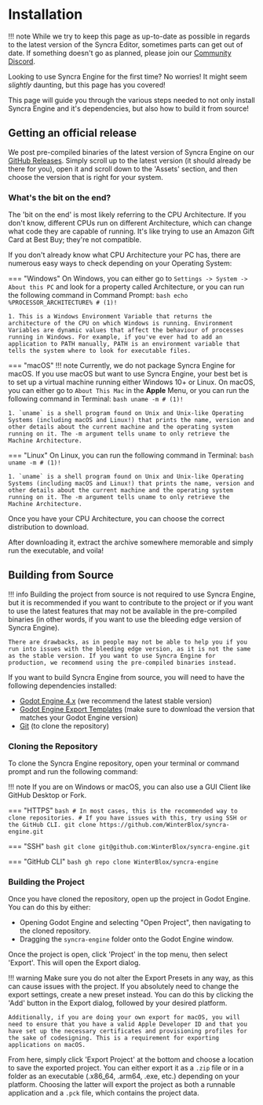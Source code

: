 # Installation

!!! note
    While we try to keep this page as up-to-date as possible in regards to the latest version of the Syncra Editor, sometimes
    parts can get out of date. If something doesn't go as planned, please join our [Community Discord](https://discord.gg/v8zEVwn4QV).

Looking to use Syncra Engine for the first time? No worries! It might seem *slightly* daunting, but this page has you covered!

This page will guide you through the various steps needed to not only install Syncra Engine and it's dependencies,
but also how to build it from source!

## Getting an official release

We post pre-compiled binaries of the latest version of Syncra Engine on our [GitHub Releases](https://github.com/WinterBlox/syncra-engine/releases). Simply scroll
up to the latest version (it should already be there for you), open it and scroll down to the 'Assets' section, and then choose the version that is right for your
system.

### What's the bit on the end?

The 'bit on the end' is most likely referring to the CPU Architecture. If you don't know, different CPUs run on different Architecture, which can change what code they are capable of running. It's like trying to use an Amazon Gift Card at Best Buy; they're not compatible.

If you don't already know what CPU Architecture your PC has, there are numerous easy ways to check depending on your Operating System:

=== "Windows"
    On Windows, you can either go to `Settings -> System -> About this PC` and look for a property called Architecture, or you can run the following command in Command Prompt:
    ```bash
    echo %PROCESSOR_ARCHITECTURE% # (1)!
    ```
    
    1. This is a Windows Environment Variable that returns the architecture of the CPU on which Windows is running. Environment Variables are dynamic values that affect the behaviour of processes running in Windows. For example, if you've ever had to add an application to PATH manually, PATH is an environment variable that tells the system where to look for executable files.

=== "macOS"
    !!! note
        Currently, we do not package Syncra Engine for macOS. If you use macOS but want to use Syncra Engine, your best bet is to set up a virtual machine running
        either Windows 10+ or Linux.
    On macOS, you can either go to `About This Mac` in the **Apple** Menu, or you can run the following command in Terminal:
    ```bash
    uname -m # (1)!
    ```

    1. `uname` is a shell program found on Unix and Unix-like Operating Systems (including macOS and Linux!) that prints the name, version and other details about the current machine and the operating system running on it. The -m argument tells uname to only retrieve the Machine Architecture.

=== "Linux"
    On Linux, you can run the following command in Terminal:
    ```bash
    uname -m # (1)!
    ```

    1. `uname` is a shell program found on Unix and Unix-like Operating Systems (including macOS and Linux!) that prints the name, version and other details about the current machine and the operating system running on it. The -m argument tells uname to only retrieve the Machine Architecture.

Once you have your CPU Architecture, you can choose the correct distribution to download.

After downloading it, extract the archive somewhere memorable and simply run the executable, and voila!

## Building from Source

!!! info
    Building the project from source is not required to use Syncra Engine, but it is recommended if you want to contribute to the project or if you want to use the latest features that may not be available in the pre-compiled binaries (in other words, if you want to use the bleeding edge version of Syncra Engine).

    There are drawbacks, as in people may not be able to help you if you run into issues with the bleeding edge version, as it is not the same as the stable version. If you want to use Syncra Engine for production, we recommend using the pre-compiled binaries instead.

If you want to build Syncra Engine from source, you will need to have the following dependencies installed:

- [Godot Engine 4.x](https://godotengine.org/download) (we recommend the latest stable version)
- [Godot Engine Export Templates](https://godotengine.org/download/templates) (make sure to download the version that matches your Godot Engine version)
- [Git](https://git-scm.com/downloads) (to clone the repository)

### Cloning the Repository

To clone the Syncra Engine repository, open your terminal or command prompt and run the following command:

!!! note
    If you are on Windows or macOS, you can also use a GUI Client like GitHub Desktop or Fork.

=== "HTTPS"
    ```bash
    # In most cases, this is the recommended way to clone repositories.
    # If you have issues with this, try using SSH or the GitHub CLI.
    git clone https://github.com/WinterBlox/syncra-engine.git
    ```

=== "SSH"
    ```bash
    git clone git@github.com:WinterBlox/syncra-engine.git
    ```

=== "GitHub CLI"
    ```bash
    gh repo clone WinterBlox/syncra-engine
    ```

### Building the Project

Once you have cloned the repository, open up the project in Godot Engine. You can do this by either:
- Opening Godot Engine and selecting "Open Project", then navigating to the cloned repository.
- Dragging the `syncra-engine` folder onto the Godot Engine window.

Once the project is open, click 'Project' in the top menu, then select 'Export'. This will open the Export dialog.

!!! warning
    Make sure you do not alter the Export Presets in any way, as this can cause issues with the project. If you absolutely need to change the export settings, create a new preset instead. You can do this by clicking the 'Add' button in the Export dialog, followed by your desired platform.

    Additionally, if you are doing your own export for macOS, you will need to ensure that you have a valid Apple Developer ID and that you have set up the necessary certificates and provisioning profiles for the sake of codesigning. This is a requirement for exporting applications on macOS.

From here, simply click 'Export Project' at the bottom and choose a location to save the exported project. You can either export it as a `.zip` file or in a folder as an executable (.x86_64, .arm64, .exe, etc.) depending on your platform. Choosing the latter will export the project as both a runnable application and a `.pck` file, which contains the project data.